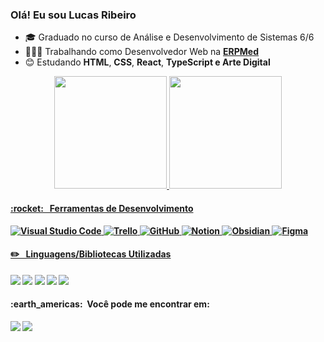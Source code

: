 ### Olá! Eu sou Lucas Ribeiro

- 🎓 Graduado no curso de Análise e Desenvolvimento de Sistemas 6/6
- 👨🏽‍💻 Trabalhando como Desenvolvedor Web na <a href="https://erpmed.com.br"><b>ERPMed</b></a>
- 😊 Estudando <b>HTML</b>, <b>CSS</b>, <b>React</b>, <b>TypeScript<b/> e <b>Arte Digital</b>


<div align="center">
  <a href="https://github.com/Lucas-RCS">
  <img height="180em" src="https://github-readme-stats.vercel.app/api?username=Lucas-RCS&show_icons=true&theme=radical&include_all_commits=true&count_private=true"/>
  <img height="180em" src="https://github-readme-stats.vercel.app/api/top-langs/?username=Lucas-RCS&layout=compact&langs_count=7&theme=radical"/>
</div>


<h4><b>:rocket: &nbsp; Ferramentas de Desenvolvimento</b></h4>

![Visual Studio Code](https://img.shields.io/badge/-Visual%20Studio%20Code-333333?style=for-the-badge&logo=visual-studio-code&logoColor=007ACC)
![Trello](https://img.shields.io/badge/-TRELLO-1b8ac8?style=for-the-badge&logo=trello&logoColor=F4F2F6)
![GitHub](https://img.shields.io/badge/-GITHUB-363636?style=for-the-badge&logo=GITHUB&logoColor=WHITE)
![Notion](https://img.shields.io/badge/-NOTION-FFF?style=for-the-badge&logo=notion&logoColor=black)
![Obsidian](https://img.shields.io/badge/-OBSIDIAN-6f1bc8?style=for-the-badge&logo=obsidian&logoColor=white)
![Figma](https://img.shields.io/badge/-FIGMA-232323?style=for-the-badge&logo=FIGMA&logoColor=white)
 
  <h4><b>✏️ &nbsp; Linguagens/Bibliotecas Utilizadas</b></h4>
<div> 
 <a href="" target="_blank"><img src="https://img.shields.io/badge/-HTML5-2E2E2E?style=for-the-badge&logo=html5&logoColor=DB6731" target="_blank"></a>
  <a href="" target="_blank"><img src="https://img.shields.io/badge/-CSS3-0E3245?style=for-the-badge&logo=css3&logoColor=2EA9E5" target="_blank"></a>
  <a href="" target="_blank"><img src="https://img.shields.io/badge/-JavaScript-DCCE1A?style=for-the-badge&logo=javascript&logoColor=262100" target="_blank"></a>
   <a href="#" target="_blank"><img src="https://img.shields.io/badge/-React-3e7de6?style=for-the-badge&logo=React&logoColor=white" target="_blank"></a>
<a href="#" target="_blank"><img src="https://img.shields.io/badge/-React Native-3467bc?style=for-the-badge&logo=React&logoColor=white" target="_blank"></a>
</div>

<h4><b>:earth_americas: &nbsp;Você pode me encontrar em:</b></h4>

<div>
   <a href="https://www.linkedin.com/in/lucas-ribeiro-261790242/" target="_blank"><img src="https://img.shields.io/badge/-LinkedIn-%230077B5?style=for-the-badge&logo=linkedin&logoColor=white" target="_blank"></a>
   <a href="https://www.instagram.com/lucasribeiro_26" target="_blank"><img src="https://img.shields.io/badge/-Instagram-%23E4405F?style=for-the-badge&logo=instagram&logoColor=white" target="_blank"></a>
</div>
